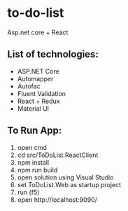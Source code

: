 # to-do-list
Asp.net core + React

## List of technologies:
 - ASP.NET Core
 - Automapper
 - Autofac
 - Fluent Validation
 - React + Redux
 - Material UI
 
## To Run App:
 1) open cmd
 2) cd src/ToDoList.ReactClient
 3) npm install
 4) npm run build
 4) open solution using Visual Studio
 5) set ToDoList.Web as startup project
 7) run (f5)
 6) open http://localhost:9090/
